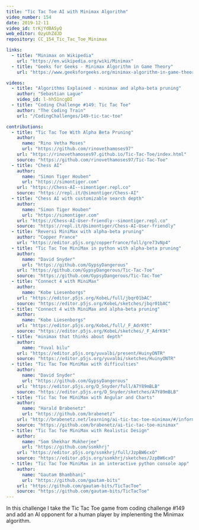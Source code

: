 ```yaml
---
title: "Tic Tac Toe AI with Minimax Algorithm"
video_number: 154
date: 2019-12-11
video_id: trKjYdBASyQ
web_editor: 0zyUhZdJD
repository: CC_154_Tic_Tac_Toe_Minimax

links:
  - title: "Minimax on Wikipedia"
    url: "https://en.wikipedia.org/wiki/Minimax"
  - title: "Geeks for Geeks - Minimax Algorithm in Game Theory"
    url: "https://www.geeksforgeeks.org/minimax-algorithm-in-game-theory-set-1-introduction/"

videos:
  - title: "Algorithms Explained - minimax and alpha-beta pruning"
    author: "Sebastian Lague"
    video_id: l-hh51ncgDI
  - title: "Coding Challenge #149: Tic Tac Toe"
    author: "The Coding Train"
    url: "/CodingChallenges/149-tic-tac-toe"

contributions:
  - title: "Tic Tac Toe With Alpha Beta Pruning"
    author:
      name: "Rino Vetha Moses"
      url: "https://github.com/rinovethamoses97"
    url: "https://rinovethamoses97.github.io/Tic-Tac-Toe/index.html"
    source: "https://github.com/rinovethamoses97/Tic-Tac-Toe"
  - title: "Chess AI"
    author:
      name: "Simon Tiger Houben"
      url: "https://simontiger.com"
    url: "https://Chess-AI--simontiger.repl.co"
    source: "https://repl.it/@simontiger/Chess-AI"
  - title: "Chess AI with customizable search depth"
    author:
      name: "Simon Tiger Houben"
      url: "https://simontiger.com"
    url: "https://Chess-AI-User-friendly--simontiger.repl.co"
    source: "https://repl.it/@simontiger/Chess-AI-User-friendly"
  - title: "Reversi MiniMax with alpha-beta pruning"
    author: "Copper France"
    url: "https://editor.p5js.org/copperfrance/full/gre73vNp4"
  - title: "Tic Tac Toe MiniMax in python with alpha-beta pruning"
    author:
      name: "David Snyder"
      url: "https://github.com/GypsyDangerous"
    url: "https://github.com/GypsyDangerous/Tic-Tac-Toe"
    source: "https://github.com/GypsyDangerous/Tic-Tac-Toe"
  - title: "Connect 4 with MiniMax"
    author:
      name: "Kobe Liesenborgs"
    url: "https://editor.p5js.org/KobeL/full/jbqr01bAC"
    source: "https://editor.p5js.org/KobeL/sketches/jbqr01bAC"
  - title: "Connect 4 with MiniMax and alpha-beta pruning"
    author:
      name: "Kobe Liesenborgs"
    url: "https://editor.p5js.org/KobeL/full/_F_AdrK9t"
    source: "https://editor.p5js.org/KobeL/sketches/_F_AdrK9t"
  - title: "minimax that thinks about depth"
    author:
      name: "Yuval bilu"
    url: "https://editor.p5js.org/yuvalbi/present/HuinyONTR"
    source: "https://editor.p5js.org/yuvalbi/sketches/HuinyONTR"
  - title: "Tic Tac Toe MiniMax with difficulties"
    author:
      name: "David Snyder"
      url: "https://github.com/GypsyDangerous"
    url: "https://editor.p5js.org/D_Snyder/full/A7Y89mBLB"
    source: "https://editor.p5js.org/D_Snyder/sketches/A7Y89mBLB"
  - title: "Tic Tac Toe MiniMax with Angular and Charts"
    author:
      name: "Harald Brabenetz"
      url: "https://github.com/brabenetz"
    url: "http://brabenetz.net/learning/ai-tic-tac-toe-minimax/#/information"
    source: "https://github.com/brabenetz/ai-tic-tac-toe-minimax"
  - title: "Tic Tac Toe MiniMax with Realistic Design"
    author:
      name: "Som Shekhar Mukherjee"
      url: "https://github.com/ssmkhrj"
    url: "https://editor.p5js.org/ssmkhrj/full/JzpBW6cxO"
    source: "https://editor.p5js.org/ssmkhrj/sketches/JzpBW6cxO"
  - title: "Tic Tac Toe MiniMax in an interactive python console app"
    author:
      name: "Gautam Bhambhani"
      url: "https://github.com/gautam-bits"
    url: "https://github.com/gautam-bits/TicTacToe"
    source: "https://github.com/gautam-bits/TicTacToe"
---
```

In this challenge I take the Tic Tac Toe game from coding challenge #149 and add an AI opponent for a human player by implenenting the Minimax algorithm.
